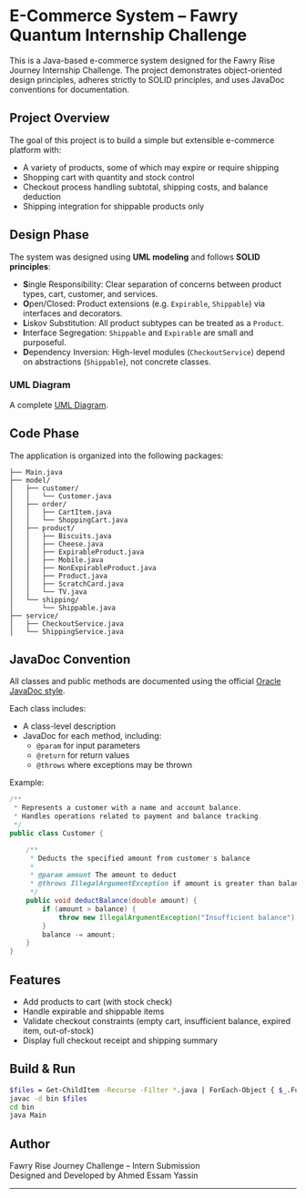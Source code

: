 # E-Commerce System – Fawry Quantum Internship Challenge

This is a Java-based e-commerce system designed for the Fawry Rise Journey Internship Challenge. The project demonstrates object-oriented design principles, adheres strictly to SOLID principles, and uses JavaDoc conventions for documentation.

## Project Overview

The goal of this project is to build a simple but extensible e-commerce platform with:

- A variety of products, some of which may expire or require shipping  
- Shopping cart with quantity and stock control  
- Checkout process handling subtotal, shipping costs, and balance deduction  
- Shipping integration for shippable products only  

## Design Phase

The system was designed using **UML modeling** and follows **SOLID principles**:

- **S**ingle Responsibility: Clear separation of concerns between product types, cart, customer, and services.  
- **O**pen/Closed: Product extensions (e.g. `Expirable`, `Shippable`) via interfaces and decorators.  
- **L**iskov Substitution: All product subtypes can be treated as a `Product`.  
- **I**nterface Segregation: `Shippable` and `Expirable` are small and purposeful.  
- **D**ependency Inversion: High-level modules (`CheckoutService`) depend on abstractions (`Shippable`), not concrete classes.  

### UML Diagram

A complete [UML Diagram](docs/UML%20Diagram.png).

## Code Phase

The application is organized into the following packages:

```
├── Main.java
├── model/
│   ├── customer/
│   │   └── Customer.java
│   ├── order/
│   │   ├── CartItem.java
│   │   └── ShoppingCart.java
│   ├── product/
│   │   ├── Biscuits.java
│   │   ├── Cheese.java
│   │   ├── ExpirableProduct.java
│   │   ├── Mobile.java
│   │   ├── NonExpirableProduct.java
│   │   ├── Product.java
│   │   ├── ScratchCard.java
│   │   └── TV.java
│   └── shipping/
│       └── Shippable.java
├── service/
│   ├── CheckoutService.java
│   └── ShippingService.java

```

## JavaDoc Convention

All classes and public methods are documented using the official [Oracle JavaDoc style](https://www.oracle.com/technical-resources/articles/java/javadoc-tool.html).  

Each class includes:

- A class-level description  
- JavaDoc for each method, including:  
  - `@param` for input parameters  
  - `@return` for return values  
  - `@throws` where exceptions may be thrown  

Example:

```java
/**
 * Represents a customer with a name and account balance.
 * Handles operations related to payment and balance tracking.
 */
public class Customer {

    /**
     * Deducts the specified amount from customer's balance
     * 
     * @param amount The amount to deduct
     * @throws IllegalArgumentException if amount is greater than balance
     */
    public void deductBalance(double amount) {
        if (amount > balance) {
            throw new IllegalArgumentException("Insufficient balance");
        }
        balance -= amount;
    }
}
```

## Features

- Add products to cart (with stock check)  
- Handle expirable and shippable items  
- Validate checkout constraints (empty cart, insufficient balance, expired item, out-of-stock)  
- Display full checkout receipt and shipping summary  

## Build & Run

```bash
$files = Get-ChildItem -Recurse -Filter *.java | ForEach-Object { $_.FullName }
javac -d bin $files
cd bin
java Main
```

## Author

Fawry Rise Journey Challenge – Intern Submission  
Designed and Developed by Ahmed Essam Yassin

---